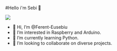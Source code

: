   #Hello i'm Sebi 👋
  
  ![](https://komarev.com/ghpvc/?username=Ferent-Eusebiu&color=green)

- 👋 Hi, I’m @Ferent-Eusebiu
- 👀 I’m interested in Raspberry and Arduino.
- 🌱 I’m currently learning Python.
- 🤝 I’m looking to collaborate on diverse projects.

<!---
Ferent-Eusebiu/Ferent-Eusebiu is a ✨ special ✨ repository because its `README.md` (this file) appears on your GitHub profile.
You can click the Preview link to take a look at your changes.
--->
